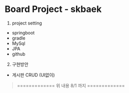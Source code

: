 # Board Project - skbaek
1. project setting
* springboot
* gradle 
* MySql
* JPA
* github
2.  구현방안 
* 게시판 CRUD (UI없이)
> ============= 위 내용 8/1 까지 =============
